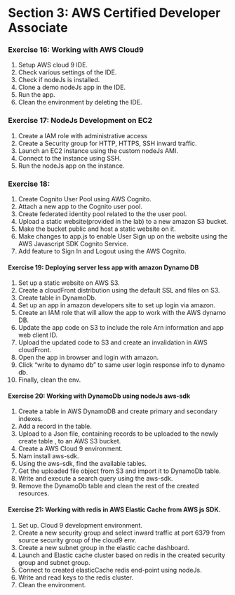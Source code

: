 # Section 3: AWS Certified Developer Associate

### Exercise 16: Working with AWS Cloud9

1. Setup AWS cloud 9 IDE.
2. Check various settings of the IDE.
3. Check if nodeJs is installed.
4. Clone a demo nodeJs app in the IDE.
5. Run the app.
6. Clean the environment by deleting the IDE.

### Exercise 17: NodeJs Development on EC2

1. Create a IAM role with administrative access
2. Create a Security group for HTTP, HTTPS, SSH inward traffic.
3. Launch an EC2 instance using the custom nodeJs AMI.
4. Connect to the instance using SSH.
5. Run the nodeJs app on the instance.

### Exercise 18: 

1. Create Cognito User Pool using AWS Cognito.
2. Attach a new app to the Cognito user pool.
3. Create federated identity pool related to the the user pool.
4. Upload a static website(provided in the lab) to a new amazon S3 bucket.
5. Make the bucket public and host a static website on it.
6. Make changes to app.js to enable User Sign up on the website using the AWS Javascript SDK Cognito Service.
7. Add feature to Sign In and Logout using the AWS Cognito.

#### Exercise 19: Deploying server less app with amazon Dynamo DB

1. Set up a static website on AWS S3.
2. Create a cloudFront distribution using the default SSL and files on S3.
3. Create table in DynamoDb.
4. Set up an app in amazon developers site to set up login via amazon.
5. Create an IAM role that will allow the app to work with the AWS dynamo DB.
6. Update the app code on S3 to include the role Arn information and app web client ID.
7. Upload the updated code to S3 and create an invalidation in AWS cloudFront.
8. Open the app in browser and login with amazon.
9. Click “write to dynamo db” to same user login response info to dynamo db.
10. Finally, clean the env.

#### Exercise 20: Working with DynamoDb using nodeJs aws-sdk

1. Create a table in AWS DynamoDB and create primary and secondary indexes.
2. Add a record in the table.
3. Upload to a Json file, containing records to be uploaded to the newly create table , to an AWS S3 bucket.
4. Create a AWS Cloud 9 environment.
5. Nam install aws-sdk.
6. Using the aws-sdk, find the available tables.
7. Get the uploaded file object from S3 and import it to DynamoDb table.
8. Write and execute a search query using the aws-sdk.
9. Remove the DynamoDb table and clean the rest of the created resources.


#### Exercise 21: Working with redis in AWS Elastic Cache from AWS js SDK.

1. Set up. Cloud 9 development environment.
2. Create a new security group and select inward traffic at port 6379 from source security group of the cloud9 env. 
3. Create a new subnet group in the elastic cache dashboard.
4. Launch and Elastic cache cluster based on redis in the created security group and subnet group.
5. Connect to created elasticCache redis end-point using nodeJs.
6. Write and read keys to the redis cluster.
7. Clean the environment.